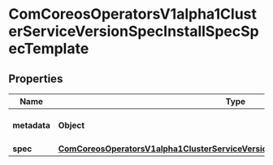 
# ComCoreosOperatorsV1alpha1ClusterServiceVersionSpecInstallSpecSpecTemplate

## Properties
Name | Type | Description | Notes
------------ | ------------- | ------------- | -------------
**metadata** | **Object** | Standard object&#39;s metadata. More info: https://git.k8s.io/community/contributors/devel/sig-architecture/api-conventions.md#metadata |  [optional]
**spec** | [**ComCoreosOperatorsV1alpha1ClusterServiceVersionSpecInstallSpecSpecTemplateSpec**](ComCoreosOperatorsV1alpha1ClusterServiceVersionSpecInstallSpecSpecTemplateSpec.md) |  |  [optional]



